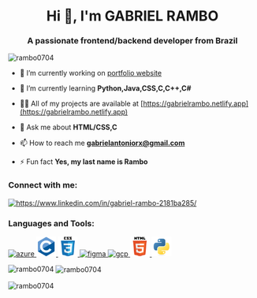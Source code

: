 <h1 align="center">Hi 👋, I'm GABRIEL RAMBO</h1>
<h3 align="center">A passionate frontend/backend developer from Brazil</h3>

<p align="left"> <img src="https://komarev.com/ghpvc/?username=rambo0704&label=Profile%20views&color=0e75b6&style=flat" alt="rambo0704" /> </p>

- 🔭 I’m currently working on [portfolio website](https://github.com/Rambo0704/PORTIFOLIO)

- 🌱 I’m currently learning **Python,Java,CSS,C,C++,C#**

- 👨‍💻 All of my projects are available at [https://gabrielrambo.netlify.app](https://gabrielrambo.netlify.app)

- 💬 Ask me about **HTML/CSS,C**

- 📫 How to reach me **gabrielantoniorx@gmail.com**

- ⚡ Fun fact **Yes, my last name is Rambo**

<h3 align="left">Connect with me:</h3>
<p align="left">
<a href="https://linkedin.com/in/https://www.linkedin.com/in/gabriel-rambo-2181ba285/" target="blank"><img align="center" src="https://raw.githubusercontent.com/rahuldkjain/github-profile-readme-generator/master/src/images/icons/Social/linked-in-alt.svg" alt="https://www.linkedin.com/in/gabriel-rambo-2181ba285/" height="30" width="40" /></a>
</p>

<h3 align="left">Languages and Tools:</h3>
<p align="left"> <a href="https://azure.microsoft.com/en-in/" target="_blank" rel="noreferrer"> <img src="https://www.vectorlogo.zone/logos/microsoft_azure/microsoft_azure-icon.svg" alt="azure" width="40" height="40"/> </a> <a href="https://www.cprogramming.com/" target="_blank" rel="noreferrer"> <img src="https://raw.githubusercontent.com/devicons/devicon/master/icons/c/c-original.svg" alt="c" width="40" height="40"/> </a> <a href="https://www.w3schools.com/css/" target="_blank" rel="noreferrer"> <img src="https://raw.githubusercontent.com/devicons/devicon/master/icons/css3/css3-original-wordmark.svg" alt="css3" width="40" height="40"/> </a> <a href="https://www.figma.com/" target="_blank" rel="noreferrer"> <img src="https://www.vectorlogo.zone/logos/figma/figma-icon.svg" alt="figma" width="40" height="40"/> </a> <a href="https://cloud.google.com" target="_blank" rel="noreferrer"> <img src="https://www.vectorlogo.zone/logos/google_cloud/google_cloud-icon.svg" alt="gcp" width="40" height="40"/> </a> <a href="https://www.w3.org/html/" target="_blank" rel="noreferrer"> <img src="https://raw.githubusercontent.com/devicons/devicon/master/icons/html5/html5-original-wordmark.svg" alt="html5" width="40" height="40"/> </a> <a href="https://www.python.org" target="_blank" rel="noreferrer"> <img src="https://raw.githubusercontent.com/devicons/devicon/master/icons/python/python-original.svg" alt="python" width="40" height="40"/> </a> </p>

<p><img align="left" src="https://github-readme-stats.vercel.app/api/top-langs?username=rambo0704&show_icons=true&locale=en&layout=compact" alt="rambo0704" /></p>

<p>&nbsp;<img align="center" src="https://github-readme-stats.vercel.app/api?username=rambo0704&show_icons=true&locale=en" alt="rambo0704" /></p>

<p><img align="center" src="https://github-readme-streak-stats.herokuapp.com/?user=rambo0704&" alt="rambo0704" /></p>
